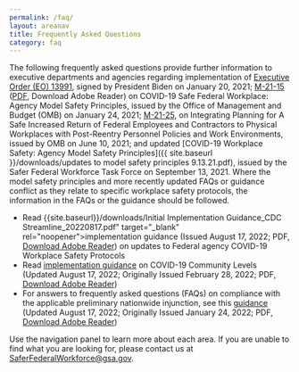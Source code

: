 ```yaml
---
permalink: /faq/
layout: areanav
title: Frequently Asked Questions
category: faq
---
```


The following frequently asked questions provide further information to executive departments and agencies regarding implementation of [Executive Order (EO) 13991](https://www.federalregister.gov/documents/2021/01/25/2021-01766/protecting-the-federal-workforce-and-requiring-mask-wearing), signed by President Biden on January 20, 2021; [M-21-15](https://www.whitehouse.gov/wp-content/uploads/2021/01/M-21-15.pdf) ([PDF](https://get2.adobe.com/reader), Download Adobe Reader) on COVID-19 Safe Federal Workplace: Agency Model Safety Principles, issued by the Office of Management and Budget (OMB) on January 24, 2021; [M-21-25](https://www.whitehouse.gov/wp-content/uploads/2021/06/M-21-25.pdf), on Integrating Planning for A Safe Increased Return of Federal Employees and Contractors to Physical Workplaces with Post-Reentry Personnel Policies and Work Environments, issued by OMB on June 10, 2021; and updated [COVID-19 Workplace Safety: Agency Model Safety Principles]({{ site.baseurl }}/downloads/updates to model safety principles 9.13.21.pdf), issued by the Safer Federal Workforce Task Force on September 13, 2021. Where the model safety principles and more recently updated FAQs or guidance conflict as they relate to specific workplace safety protocols, the information in the FAQs or the guidance should be followed.

- Read {{site.baseurl}}/downloads/Initial Implementation Guidance_CDC Streamline_20220817.pdf" target="_blank" rel="noopener">implementation guidance</a> (Issued August 17, 2022; PDF, <a href="https://get2.adobe.com/reader/" target="_blank" rel="noopener">Download Adobe Reader</a>) on updates to Federal agency COVID-19 Workplace Safety Protocols
- Read <a href="{{site.baseurl}}/downloads/COVID-19 Community Levels_Guidance for Federal Agencies_20220817.pdf" target="_blank" rel="noopener">implementation guidance</a> on COVID-19 Community Levels (Updated August 17, 2022; Originally Issued February 28, 2022; PDF, <a href="https://get2.adobe.com/reader/" target="_blank" rel="noopener">Download Adobe Reader</a>)
- For answers to frequently asked questions (FAQs) on compliance with the applicable preliminary nationwide injunction, see this <a href="{{site.baseurl}}/downloads/Updated FAQs_compliance_injunction_EO 14043_20220817.pdf" target="_blank" rel="noopener">guidance</a> (Updated August 17, 2022; Originally Issued January 24, 2022; PDF, <a href="https://get2.adobe.com/reader/" target="_blank" rel="noopener">Download Adobe Reader</a>)


Use the navigation panel to learn more about each area.  If you are unable to find what you are looking for, please contact us at [SaferFederalWorkforce@gsa.gov](mailto:saferfederalworkforce@gsa.gov).
